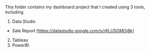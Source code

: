This folder contains my dashboard project that I created using 3 tools, including
1. Data Studio
- Sale Report [https://datastudio.google.com/s/rKLU5GMOj8k]
2. Tableau
3. PowerBI.
